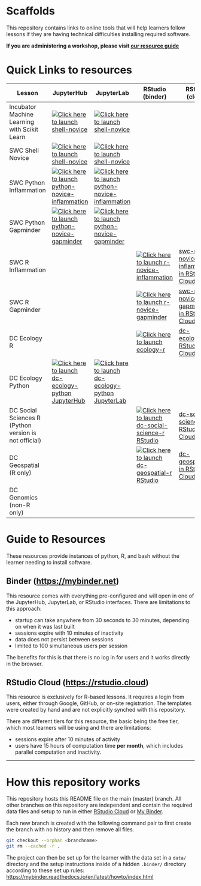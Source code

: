 # Scaffolds

This repository contains links to online tools that will help learners follow
lessons if they are having technical difficulties installing required software.

**If you are administering a workshop, please visit [our resource guide](./instructions/workshop-coordination.md#supporting-learners-with-carpentries-scaffolds)**

# Quick Links to resources

| Lesson | JupyterHub | JupyterLab | RStudio (binder) | RStudio (cloud) |
|--------|-----------|--------|-----------|--------|
| Incubator Machine Learning with Scikit Learn| [![Click here to launch shell-novice](https://mybinder.org/badge_logo.svg)](https://mybinder.org/v2/gh/SCW-Aberystwyth/scaffolds/incubator-machine-learning-sklearn) | [![Click here to launch shell-novice](https://mybinder.org/badge_logo.svg)](https://mybinder.org/v2/gh/SCW-Aberystwyth/scaffolds/incubator-machine-learning-sklearn?urlpath=lab) | | |
| SWC Shell Novice | [![Click here to launch shell-novice](https://mybinder.org/badge_logo.svg)](https://mybinder.org/v2/gh/carpentries/scaffolds/swc-shell-novice) | [![Click here to launch shell-novice](https://mybinder.org/badge_logo.svg)](https://mybinder.org/v2/gh/carpentries/scaffolds/swc-shell-novice?urlpath=lab) | | |
| SWC Python Inflammation | [![Click here to launch python-novice-inflammation](https://mybinder.org/badge_logo.svg)](https://mybinder.org/v2/gh/carpentries/scaffolds/swc-python-novice-inflammation) | [![Click here to launch python-novice-inflammation](https://mybinder.org/badge_logo.svg)](https://mybinder.org/v2/gh/carpentries/scaffolds/swc-python-novice-inflammation?urlpath=lab) | | |
| SWC Python Gapminder | [![Click here to launch python-novice-gapminder](https://mybinder.org/badge_logo.svg)](https://mybinder.org/v2/gh/carpentries/scaffolds/swc-python-novice-gapminder) | [![Click here to launch python-novice-gapminder](https://mybinder.org/badge_logo.svg)](https://mybinder.org/v2/gh/carpentries/scaffolds/swc-python-novice-gapminder?urlpath=lab) | | |
| SWC R Inflammation | | | [![Click here to launch r-novice-inflammation](https://mybinder.org/badge_logo.svg)](https://mybinder.org/v2/gh/carpentries/scaffolds/swc-r-novice-inflammation?urlpath=rstudio)| [swc-r-novice-inflammation in RStudio Cloud](https://rstudio.cloud/project/1167299) |
| SWC R Gapminder | | | [![Click here to launch r-novice-gapminder](https://mybinder.org/badge_logo.svg)](https://mybinder.org/v2/gh/carpentries/scaffolds/swc-r-novice-gapminder?urlpath=rstudio)| [swc-r-novice-gapminder in RStudio Cloud](https://rstudio.cloud/project/1151792) |
| DC Ecology R | | | [![Click here to launch ecology-r](https://mybinder.org/badge_logo.svg)](https://mybinder.org/v2/gh/carpentries/scaffolds/dc-ecology-r?urlpath=rstudio)| [dc-ecology-r in RStudio Cloud](https://rstudio.cloud/project/1167280) |
| DC Ecology Python | [![Click here to launch dc-ecology-python JupyterHub](https://mybinder.org/badge_logo.svg)](https://mybinder.org/v2/gh/carpentries/scaffolds/dc-ecology-python) | [![Click here to launch dc-ecology-python JupyterLab](https://mybinder.org/badge_logo.svg)](https://mybinder.org/v2/gh/carpentries/scaffolds/dc-ecology-python?urlpath=lab) | | |
| DC Social Sciences R (Python version is not official) | | | [![Click here to launch dc-social-science-r RStudio](https://mybinder.org/badge_logo.svg)](https://mybinder.org/v2/gh/carpentries/scaffolds/dc-social-science-r?urlpath=rstudio) | [dc-social-science in RStudio Cloud](https://rstudio.cloud/project/1167422) |
| DC Geospatial (R only) | | | [![Click here to launch dc-geospatial-r RStudio](https://mybinder.org/badge_logo.svg)](https://mybinder.org/v2/gh/carpentries/scaffolds/dc-geospatial-r?urlpath=rstudio) | [dc-geospatial-r in RStudio Cloud](https://rstudio.cloud/project/1167320)|
| DC Genomics (non-R only) | | | <!-- NOT YET AVAILABLE [![Click here to launch dc-genomics RStudio](https://mybinder.org/badge_logo.svg)](https://mybinder.org/v2/gh/carpentries/scaffolds/dc-genomics?urlpath=rstudio) --> | |

# Guide to Resources

These resources provide instances of python, R, and bash without the learner needing to install software. 

## Binder (https://mybinder.net)

This resource comes with everything pre-configured and will open in one of the
JupyterHub, JupyterLab, or RStudio interfaces. There are limitations to this
approach:

 - startup can take anywhere from 30 seconds to 30 minutes, depending on when
   it was last built
 - sessions expire with 10 minutes of inactivity
 - data does not persist between sessions
 - limited to 100 simultaneous users per session

The benefits for this is that there is no log in for users and it works
directly in the browser.

## RStudio Cloud (https://rstudio.cloud)

This resource is exclusively for R-based lessons. It requires a login from
users, either through Google, GitHub, or on-site registration. The templates 
were created by hand and are not explicitly synched with this repository. 

There are different tiers for this resource, the basic being the free tier,
which most learners will be using and there are limitations:

 - sessions expire after 10 minutes of activity
 - users have 15 hours of computation time **per month**, which includes parallel
   computation and inactivity.

--------------------------------------------------------------------------------

# How this repository works

This repository hosts this README file on the main (master) branch. All other
branches on this repository are independent and contain the required data files
and setup to run in either [RStudio Cloud][rstudio-cloud] or 
[My Binder][my-binder]. 

Each new branch is created with the following command pair to first create the
branch with no history and then remove all files. 

```sh
git checkout --orphan <branchname>
git rm --cached -r .
```

The project can then be set up for the learner with the data set in a `data/`
directory and the setup instructions inside of a hidden `.binder/` directory
according to these set up rules: https://mybinder.readthedocs.io/en/latest/howto/index.html


[rstudio-cloud]: https://rstudio.cloud
[my-binder]: https://mybinder.org

